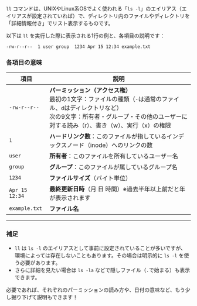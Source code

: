 `ll` コマンドは、UNIXやLinux系OSでよく使われる「`ls -l`」のエイリアス（エイリアスが設定されていれば）で、ディレクトリ内のファイルやディレクトリを「詳細情報付き」でリスト表示するものです。

以下は `ll` を実行した際に表示される1行の例と、各項目の説明です：

```
-rw-r--r--  1 user group  1234 Apr 15 12:34 example.txt
```

### 各項目の意味

| 項目 | 説明 |
|------|------|
| `-rw-r--r--` | **パーミッション（アクセス権）**<br>最初の1文字：ファイルの種類（`-`は通常のファイル、`d`はディレクトリなど）<br>次の9文字：所有者・グループ・その他のユーザーに対する読み（r）、書き（w）、実行（x）の権限 |
| `1` | **ハードリンク数**：このファイルが指しているインデックスノード（inode）へのリンクの数 |
| `user` | **所有者**：このファイルを所有しているユーザー名 |
| `group` | **グループ**：このファイルが属しているグループ名 |
| `1234` | **ファイルサイズ**（バイト単位） |
| `Apr 15 12:34` | **最終更新日時**（月 日 時間）※過去半年以上前だと年が表示されます |
| `example.txt` | **ファイル名** |

---

### 補足

- `ll` は `ls -l` のエイリアスとして事前に設定されていることが多いですが、環境によっては存在しないこともあります。その場合は明示的に `ls -l` を使う必要があります。
- さらに詳細を見たい場合は `ls -la` などで隠しファイル（`.`で始まる）も表示できます。

必要であれば、それぞれのパーミッションの読み方や、日付の意味など、もう少し掘り下げて説明もできます！